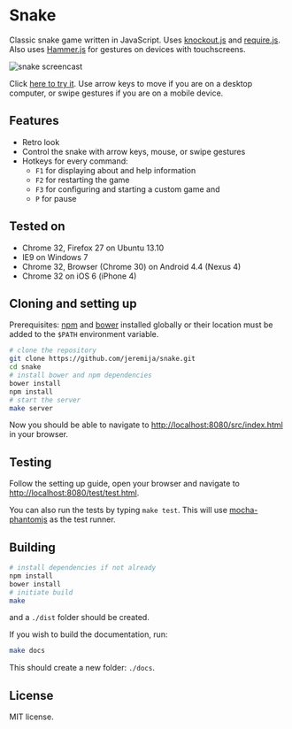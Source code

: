 Snake
=====

Classic snake game written in JavaScript. Uses [knockout.js](http://knockoutjs.com) and [require.js](http://requirejs.org). Also uses [Hammer.js](http://eightmedia.github.io/hammer.js/) for gestures on devices with touchscreens.

![snake screencast](http://i.imgur.com/89WuGNq.gif)

Click [here to try it](http://steiner.website/snake). Use arrow keys to move if you are on a desktop computer, or swipe gestures if you are on a mobile device.

Features
--------
* Retro look
* Control the snake with arrow keys, mouse, or swipe gestures
* Hotkeys for every command:
    * `F1` for displaying about and help information
    * `F2` for restarting the game
    * `F3` for configuring and starting a custom game and
    * `P` for pause

Tested on
---------

* Chrome 32, Firefox 27 on Ubuntu 13.10
* IE9 on Windows 7
* Chrome 32, Browser (Chrome 30) on Android 4.4 (Nexus 4)
* Chrome 32 on iOS 6 (iPhone 4)

Cloning and setting up
----------------------

Prerequisites: [npm](https://www.npmjs.org/) and [bower](http://bower.io/) installed globally or their location must be added to the `$PATH` environment variable.

```bash
# clone the repository
git clone https://github.com/jeremija/snake.git
cd snake
# install bower and npm dependencies
bower install
npm install
# start the server
make server
```

Now you should be able to navigate to [http://localhost:8080/src/index.html](http://localhost:8080/src/index.html) in your browser.

Testing
-------

Follow the setting up guide, open your browser and navigate to [http://localhost:8080/test/test.html](http://localhost:8080/test/test.html).

You can also run the tests by typing `make test`. This will use [mocha-phantomjs](https://www.npmjs.org/package/mocha-phantomjs) as the test runner.

Building
--------

```bash
# install dependencies if not already
npm install
bower install
# initiate build
make
```

and a `./dist` folder should be created.

If you wish to build the documentation, run:

```bash
make docs
```

This should create a new folder: `./docs`.

License
-------
MIT license.
